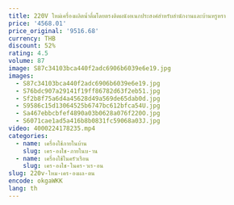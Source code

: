 ```yaml
---
title: 220V ใหม่เครื่องผลิตน้ำดื่มโดยตรงติดผนังอเนกประสงค์สำหรับสำนักงานและบ้านหรูหรา
price: '4568.01'
price_original: '9516.68'
currency: THB
discount: 52%
rating: 4.5
volume: 87
image: S87c34103bca440f2adc6906b6039e6e19.jpg
images:
  - S87c34103bca440f2adc6906b6039e6e19.jpg
  - S76bdc907a29141f19ff86782d63f2eb51.jpg
  - Sf2b8f75a6d4a45628d49a569de65dab0d.jpg
  - S9586c15d13064525b6747bc612bfca54U.jpg
  - Sa467ebbcbfef4890a03b0628a076f220O.jpg
  - S6071cae1ad5a416b8b0831fc59068a03J.jpg
video: 4000224178235.mp4
categories:
  - name: เครื่องใช้ภายในบ้าน
    slug: เคร-องใช-ภายในบ-าน
  - name: เครื่องใช้ในครัวเรือน
    slug: เคร-องใช-ในคร-วเร-อน
slug: 220v-ใหม-เคร-องผล-ตน
encode: okgaWKK
lang: th
---
```

  